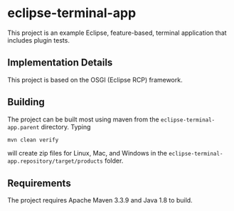 # eclipse-terminal-app

This project is an example Eclipse, feature-based, terminal application that includes plugin tests.

## Implementation Details

This project is based on the OSGI (Eclipse RCP) framework.

## Building

The project can be built most using maven from the
`eclipse-terminal-app.parent` directory. Typing

```bash
mvn clean verify
```

will create zip files for Linux, Mac, and Windows in the
`eclipse-terminal-app.repository/target/products` folder.

## Requirements

The project requires Apache Maven 3.3.9 and Java 1.8 to build.
